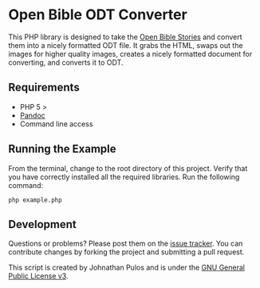 Open Bible ODT Converter
========================

This PHP library is designed to take the [Open Bible Stories](http://www.openbiblestories.com/) and convert them into a nicely formatted ODT file.  It grabs the HTML, swaps out the images for higher quality images,  creates a nicely formatted document for converting, and converts it to ODT. 

Requirements
------------

* PHP 5 >
* [Pandoc](http://johnmacfarlane.net/pandoc/)
* Command line access

Running the Example
-------------------

From the terminal,  change to the root directory of this project.  Verify that you have correctly installed all the required libraries.  Run the following command:

`php example.php`

Development
-----------

Questions or problems? Please post them on the [issue tracker](). You can contribute changes by forking the project and submitting a pull request.

This script is created by Johnathan Pulos and is under the [GNU General Public License v3](http://www.gnu.org/licenses/gpl-3.0-standalone.html).